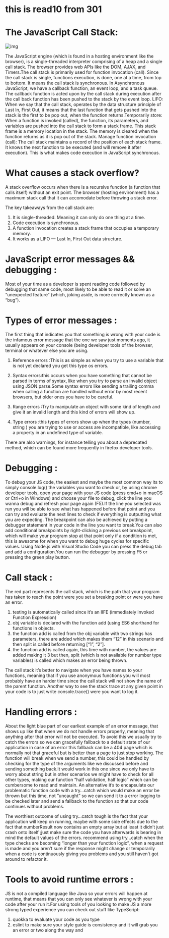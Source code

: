 # this is read10 from 301
# The JavaScript Call Stack:
![img](https://encrypted-tbn0.gstatic.com/images?q=tbn:ANd9GcQqXN2nfKwXvfKnETqYBrkCcnNIVfCxqZ2C1g&usqp=CAU)

The JavaScript engine (which is found in a hosting environment like the browser), is a single-threaded interpreter comprising of a heap and a single call stack. The browser provides web APIs like the DOM, AJAX, and Timers.The call stack is primarily used for function invocation (call). Since the call stack is single, functions execution, is done, one at a time, from top to bottom. It means the call stack is synchronous.
In Asynchronous JavaScript, we have a callback function, an event loop, and a task queue. The callback function is acted upon by the call stack during execution after the call back function has been pushed to the stack by the event loop.
LIFO: When we say that the call stack, operates by the data structure principle of Last In, First Out, it means that the last function that gets pushed into the stack is the first to be pop out, when the function returns.Temporarily store: When a function is invoked (called), the function, its parameters, and variables are pushed into the call stack to form a stack frame. This stack frame is a memory location in the stack. The memory is cleared when the function returns as it is pop out of the stack.
Manage function invocation (call): The call stack maintains a record of the position of each stack frame. It knows the next function to be executed (and will remove it after execution). This is what makes code execution in JavaScript synchronous.

# What causes a stack overflow?

A stack overflow occurs when there is a recursive function (a function that calls itself) without an exit point. The browser (hosting environment) has a maximum stack call that it can accomodate before throwing a stack error.

The key takeaways from the call stack are:
  1. It is single-threaded. Meaning it can only do one thing at a time.
  2. Code execution is synchronous.
  3. A function invocation creates a stack frame that occupies a temporary memory.
  4. It works as a LIFO — Last In, First Out data structure.

# JavaScript error messages && debugging :
Most of your time as a developer is spent reading code followed by debugging that same code, most likely to be able to read it or solve an “unexpected feature” (which, joking aside, is more correctly known as a “bug”).

# Types of error messages :
The first thing that indicates you that something is wrong with your code is the infamous error message that the one we saw just moments ago, it usually appears on your console (being developer tools of the browser, terminal or whatever else you are using.

 1. Reference errors :This is as simple as when you try to use a variable that is not yet declared you get this type os errors.

 2. Syntax errors:this occurs when you have something that cannot be parsed in terms of syntax, like when you try to parse an invalid object using JSON.parse.Some syntax errors like sending a trailing comma when calling a function are handled without error by most recent browsers, but older ones you have to be careful.

 3. Range errors :Try to manipulate an object with some kind of length and give it an invalid length and this kind of errors will show up.

 4. Type errors :this types of errors show up when the types (number, string ) you are trying to use or access are incompatible, like accessing a property in an undefined type of variable.

 There are also warnings, for instance telling you about a deprecated method, which can be found more frequently in firefox developer tools.

 # Debugging :
 To debug your JS code, the easiest and maybe the most common way its to simply console.log() the variables you want to check or, by using chrome developer tools, open your page with your JS code (press cmd+o in macOS or Ctrl+o in Windows) and choose your file to debug, click the line you wanna debug and refresh your page again (F5).If the line you selected was run you will be able to see what has happened before that point and you can try and evaluate the next lines to check if everything is outputting what you are expecting.
 The breakpoint can also be achieved by putting a debugger statement in your code in the line you want to break.You can also add conditional breakpoints by right-clicking a previous set breakpoint, which will make your program stop at that point only if a condition is met, this is awesome for when you want to debug huge cycles for specific values. 
 Using Node.js with Visual Studio Code you can press the debug tab and add a configuration.You can run the debugger by pressing F5 or pressing the green play button.

 # Call stack :
 The red part represents the call stack, which is the path that your program has taken to reach the point were you set a breaking point or were you have an error.

 1. testing is automatically called since it’s an IIFE (immediately Invoked Function Expression)
 2. obj variable is declared with the function add (using ES6 shorthand for functions in objects.
 3. the function add is called from the obj variable with two strings has parameters, there are added which makes them “12” in this scenario and then split is called before returning [“1”, “2”].
 4. the function add is called again, this time with number, the values are added making it 3 but then, split (which is not available for number type variables) is called which makes an error being thrown.

 The call stack it’s better to navigate when you have names to your functions, meaning that if you use anonymous functions you will most probably have an harder time since the call stack will not show the name of the parent function.
 Another way to see the stack trace at any given point in your code is to just write console.trace() were you want to log it.

# Handling errors :
About the light blue part of our earliest example of an error message, that shows up like that when we do not handle errors properly, meaning that anything after that error will not be executed. To avoid this we usually try to catch the errors so we can gracefully fallback to a default state of our application in case of an error this fallback can be a 404 page which is normally not that graceful but is better than a page to just stop working.
The function will break when we send a number, this could be handled by checking for the type of the arguments like we discussed before and sending something back.It would work in this one since we only have to worry about string but in other scenarios we might have to check for all other types, making our function “half validation, half logic” which can be cumbersome to read and maintain.
An alternative it’s to encapsulate our problematic function code with a try…catch which would make an error be thrown but this time, not “uncaught” so we can send it to a error logging to be checked later and send a fallback to the function so that our code continues without problems.

The worthiest outcome of using try…catch tough is the fact that your application will keep on running, maybe with some side effects due to the fact that numberResult now contains an empty array but at least it didn’t just crash onto itself ;just make sure the code you have afterwards is bearing in mind the default values of the errors. recommend using try…catch when the type checks are becoming “longer than your function logic”, when a request is made and you aren’t sure if the response might change or temporarily when a code is continuously giving you problems and you still haven’t got around to refactor it.

# Tools to avoid runtime errors :
JS is not a compiled language like Java so your errors will happen at runtime, that means that you can only see whatever is wrong with your code after your run it.For using tools of you looking to make JS a more strong typed experience you can check out stuff like TypeScript:
 
  1. quokka to evaluate your code as you type
  2. eslint to make sure your style guide is consistency and it will grab you an error or two along the way and












 

